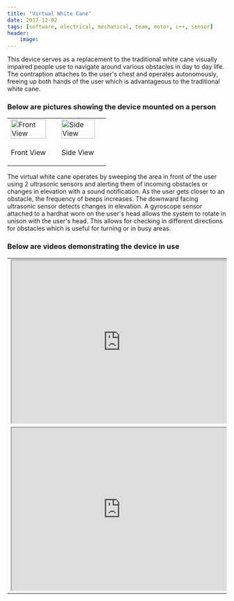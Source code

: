```yaml
---
title: "Virtual White Cane"
date: 2017-12-02
tags: [software, electrical, mechanical, team, motor, c++, sensor]
header:
    image:
---
```


<html>
<head>
<link rel="stylesheet" type="text/css" href="/assets/css/style_cane.css">
</head>
<body>
  <div id="main_style">
    <p> This device serves as a replacement to the traditional white cane visually impaired people
 	use to navigate around various obstacles in day to day life. The contraption attaches to the
	user's chest and operates autonomously, freeing up both hands of the user which is 
	advantageous to the traditional white cane. 
    </p>
  <h3> Below are pictures showing the device mounted on a person </h3>
  <table border="0">
  <tr>
    <td> <img src="/images/front.png" width="90%" alt="Front View"> </td>
    <td> <img src="/images/side.png" width="90%" alt="Side View"> </td>
  </tr>
  <tr>
    <td> <p> Front View </p> </td>
    <td> <p> Side View </p> </td>
  </tr>
  </table>
  <p> The virtual white cane operates by sweeping the area in front of the 
      user using 2 ultrasonic sensors
      and alerting them of incoming obstacles or changes in elevation with a sound notification. As the user
      gets closer to an obstacle, the frequency of beeps increases. The downward facing ultrasonic sensor
      detects changes in elevation. A gyroscope sensor attached to a hardhat worn on the user's head allows
      the system to rotate in unison with the user's head. This allows for checking in different directions
      for obstacles which is useful for turning or in busy areas. 
  </p>
  </div>
  <div id="videos">
  <h3> Below are videos demonstrating the device in use </h3>
  <table align="center" border="0">
  <tr>
    <td align="center"> <iframe src="https://drive.google.com/file/d/1_-9pEfj7x7gs6Rve5QSmp0HyGs6dFgJA/preview" width="500" height="375"></iframe> </td>
  </tr>
  <tr>
    <td align="center"> <iframe src="https://drive.google.com/file/d/14iVf51J6JEvZC5jMUgVkhQTismkL8uRx/preview" width="500" height="375"></iframe> </td>
  </tr>
  </table>
  </div>
</body>
</html>
